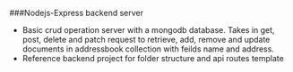 ###Nodejs-Express backend server
* Basic crud operation server with a mongodb database. Takes in get, post, delete and patch request to retrieve, add, remove and update documents in addressbook collection with feilds name and address.
* Reference backend project for folder structure and api routes template 
